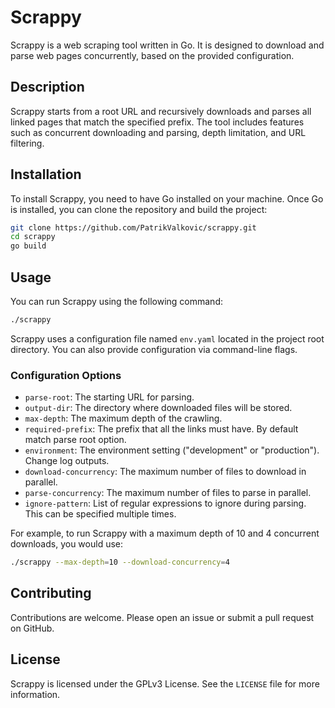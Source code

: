 # Scrappy

Scrappy is a web scraping tool written in Go. It is designed to download and parse web pages concurrently, based on the provided configuration.

## Description

Scrappy starts from a root URL and recursively downloads and parses all linked pages that match the specified prefix. The tool includes features such as concurrent downloading and parsing, depth limitation, and URL filtering.

## Installation

To install Scrappy, you need to have Go installed on your machine. Once Go is installed, you can clone the repository and build the project:

```bash
git clone https://github.com/PatrikValkovic/scrappy.git
cd scrappy
go build
```

## Usage

You can run Scrappy using the following command:

```bash
./scrappy
```

Scrappy uses a configuration file named `env.yaml` located in the project root directory. You can also provide configuration via command-line flags.

### Configuration Options

- `parse-root`: The starting URL for parsing.
- `output-dir`: The directory where downloaded files will be stored.
- `max-depth`: The maximum depth of the crawling.
- `required-prefix`: The prefix that all the links must have. By default match parse root option.
- `environment`: The environment setting ("development" or "production"). Change log outputs.
- `download-concurrency`: The maximum number of files to download in parallel.
- `parse-concurrency`: The maximum number of files to parse in parallel.
- `ignore-pattern`: List of regular expressions to ignore during parsing. This can be specified multiple times.

For example, to run Scrappy with a maximum depth of 10 and 4 concurrent downloads, you would use:

```bash
./scrappy --max-depth=10 --download-concurrency=4
```

## Contributing

Contributions are welcome. Please open an issue or submit a pull request on GitHub.

## License

Scrappy is licensed under the GPLv3 License. See the `LICENSE` file for more information.
